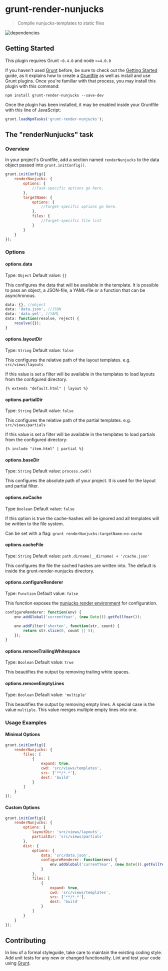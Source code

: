 # grunt-render-nunjucks

> Compile nunjucks-templates to static files

![dependencies](https://david-dm.org/jsfi/grunt-render-nunjucks.svg)

## Getting Started
This plugin requires Grunt `~0.4.0` and node `>=4.0.0`

If you haven't used [Grunt](http://gruntjs.com/) before, be sure to check out the [Getting Started](http://gruntjs.com/getting-started) guide, as it explains how to create a [Gruntfile](http://gruntjs.com/sample-gruntfile) as well as install and use Grunt plugins. Once you're familiar with that process, you may install this plugin with this command:

```shell
npm install grunt-render-nunjucks --save-dev
```

Once the plugin has been installed, it may be enabled inside your Gruntfile with this line of JavaScript:

```js
grunt.loadNpmTasks('grunt-render-nunjucks');
```

## The "renderNunjucks" task

### Overview
In your project's Gruntfile, add a section named `renderNunjucks` to the data object passed into `grunt.initConfig()`.

```js
grunt.initConfig({
    renderNunjucks: {
        options: {
            //Task-specific options go here.
        },
        targetName: {
            options: {
                //Target-specific options go here.
            },
            files: {
                //Target-specific file list
            }
        }
    }
});
```

### Options

#### options.data
Type: `Object`
Default value: `{}`

This configures the data that will be available in the template. It is possible to pass an object, a JSON-file, a YAML-file or a function that can be asynchronous.

```js
data: {}, //object
data: 'data.json', //JSON
data: 'data.yml', //YAML
data: function(resolve, reject) {
    resolve({});
}
```

#### options.layoutDir
Type: `String`
Default value: `false`

This configures the relative path of the layout templates. e.g. `src/views/layouts`

If this value is set a filter will be available in the templates  to load layouts from the configured directory.

`{% extends "default.html" | layout %}`

#### options.partialDir
Type: `String`
Default value: `false`

This configures the relative path of the partial templates. e.g. `src/views/partials`

If this value is set a filter will be available in the templates  to load partials from the configured directory:

`{% include "item.html" | partial %}`

#### options.baseDir
Type: `String`
Default value: `process.cwd()`

This configures the absolute path of your project. It is used for the layout and partial filter.

#### options.noCache
Type `Boolean`
Default value: `false`

If this option is true the cache-hashes will be ignored and all templates will be written to the file system.

Can be set with a flag: `grunt renderNunjucks:targetName:no-cache`

#### options.cacheFile
Type: `String`
Default value: `path.dirname(__dirname) + '/cache.json'`

This configures the file the cached hashes are written into. The default is inside the grunt-render-nunjucks directory.

#### options.configureRenderer
Type: `Function`
Default value: `false`

This function exposes the [nunjucks render environment](https://mozilla.github.io/nunjucks/api.html#environment) for configuration.
```js
configureRenderer: function(env) {
    env.addGlobal('currentYear', (new Date()).getFullYear());

    env.addFilter('shorten', function(str, count) {
        return str.slice(0, count || 5);
    });
}
```

#### options.removeTrailingWhitespace
Type: `Boolean`
Default value: `true`

This beautifies the output by removing trailing white spaces.

#### options.removeEmptyLines
Type: `Boolean`
Default value: `'multiple'`

This beautifies the output by removing empty lines. A special case is the value `multiple`. This value merges multiple empty lines into one.

### Usage Examples

#### Minimal Options

```js
grunt.initConfig({
    renderNunjucks: {
        files: [
            {
                expand: true,
                cwd: 'src/views/templates',
                src: ['**/*.*'],
                dest: 'build'
            }
        ]
    }
});
```

#### Custom Options

```js
grunt.initConfig({
    renderNunjucks: {
        options: {
            layoutDir: 'src/views/layouts',
            partialDir: 'src/views/partials'
        },
        dist: {
            options: {
                data: 'src/data.json',
                configureRenderer: function(env) {
                    env.addGlobal('currentYear', (new Date()).getFullYear());
                }
            },
            files: [
                {
                    expand: true,
                    cwd: 'src/views/templates',
                    src: ['**/*.*'],
                    dest: 'build'
                }
            ]
        }
    }
});
```

## Contributing
In lieu of a formal styleguide, take care to maintain the existing coding style. Add unit tests for any new or changed functionality. Lint and test your code using [Grunt](http://gruntjs.com/).
